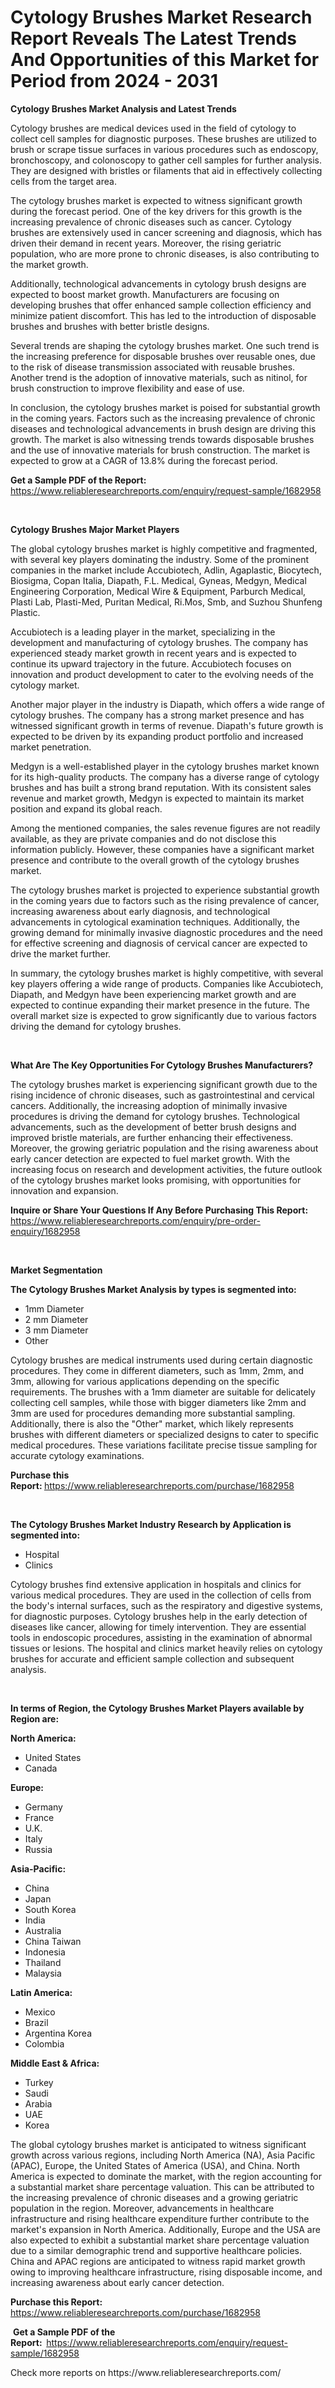 <p><h1>Cytology Brushes Market Research Report Reveals The Latest Trends And Opportunities of this Market for Period from 2024 - 2031</h1></p><p><strong>Cytology Brushes Market Analysis and Latest Trends</strong></p>
<p><p>Cytology brushes are medical devices used in the field of cytology to collect cell samples for diagnostic purposes. These brushes are utilized to brush or scrape tissue surfaces in various procedures such as endoscopy, bronchoscopy, and colonoscopy to gather cell samples for further analysis. They are designed with bristles or filaments that aid in effectively collecting cells from the target area.</p><p>The cytology brushes market is expected to witness significant growth during the forecast period. One of the key drivers for this growth is the increasing prevalence of chronic diseases such as cancer. Cytology brushes are extensively used in cancer screening and diagnosis, which has driven their demand in recent years. Moreover, the rising geriatric population, who are more prone to chronic diseases, is also contributing to the market growth.</p><p>Additionally, technological advancements in cytology brush designs are expected to boost market growth. Manufacturers are focusing on developing brushes that offer enhanced sample collection efficiency and minimize patient discomfort. This has led to the introduction of disposable brushes and brushes with better bristle designs.</p><p>Several trends are shaping the cytology brushes market. One such trend is the increasing preference for disposable brushes over reusable ones, due to the risk of disease transmission associated with reusable brushes. Another trend is the adoption of innovative materials, such as nitinol, for brush construction to improve flexibility and ease of use.</p><p>In conclusion, the cytology brushes market is poised for substantial growth in the coming years. Factors such as the increasing prevalence of chronic diseases and technological advancements in brush design are driving this growth. The market is also witnessing trends towards disposable brushes and the use of innovative materials for brush construction. The market is expected to grow at a CAGR of 13.8% during the forecast period.</p></p>
<p><strong>Get a Sample PDF of the Report:&nbsp;</strong> <a href="https://www.reliableresearchreports.com/enquiry/request-sample/1682958">https://www.reliableresearchreports.com/enquiry/request-sample/1682958</a></p>
<p>&nbsp;</p>
<p><strong>Cytology Brushes Major Market Players</strong></p>
<p><p>The global cytology brushes market is highly competitive and fragmented, with several key players dominating the industry. Some of the prominent companies in the market include Accubiotech, Adlin, Agaplastic, Biocytech, Biosigma, Copan Italia, Diapath, F.L. Medical, Gyneas, Medgyn, Medical Engineering Corporation, Medical Wire & Equipment, Parburch Medical, Plasti Lab, Plasti-Med, Puritan Medical, Ri.Mos, Smb, and Suzhou Shunfeng Plastic.</p><p>Accubiotech is a leading player in the market, specializing in the development and manufacturing of cytology brushes. The company has experienced steady market growth in recent years and is expected to continue its upward trajectory in the future. Accubiotech focuses on innovation and product development to cater to the evolving needs of the cytology market.</p><p>Another major player in the industry is Diapath, which offers a wide range of cytology brushes. The company has a strong market presence and has witnessed significant growth in terms of revenue. Diapath's future growth is expected to be driven by its expanding product portfolio and increased market penetration.</p><p>Medgyn is a well-established player in the cytology brushes market known for its high-quality products. The company has a diverse range of cytology brushes and has built a strong brand reputation. With its consistent sales revenue and market growth, Medgyn is expected to maintain its market position and expand its global reach.</p><p>Among the mentioned companies, the sales revenue figures are not readily available, as they are private companies and do not disclose this information publicly. However, these companies have a significant market presence and contribute to the overall growth of the cytology brushes market.</p><p>The cytology brushes market is projected to experience substantial growth in the coming years due to factors such as the rising prevalence of cancer, increasing awareness about early diagnosis, and technological advancements in cytological examination techniques. Additionally, the growing demand for minimally invasive diagnostic procedures and the need for effective screening and diagnosis of cervical cancer are expected to drive the market further.</p><p>In summary, the cytology brushes market is highly competitive, with several key players offering a wide range of products. Companies like Accubiotech, Diapath, and Medgyn have been experiencing market growth and are expected to continue expanding their market presence in the future. The overall market size is expected to grow significantly due to various factors driving the demand for cytology brushes.</p></p>
<p>&nbsp;</p>
<p><strong>What Are The Key Opportunities For Cytology Brushes Manufacturers?</strong></p>
<p><p>The cytology brushes market is experiencing significant growth due to the rising incidence of chronic diseases, such as gastrointestinal and cervical cancers. Additionally, the increasing adoption of minimally invasive procedures is driving the demand for cytology brushes. Technological advancements, such as the development of better brush designs and improved bristle materials, are further enhancing their effectiveness. Moreover, the growing geriatric population and the rising awareness about early cancer detection are expected to fuel market growth. With the increasing focus on research and development activities, the future outlook of the cytology brushes market looks promising, with opportunities for innovation and expansion.</p></p>
<p><strong>Inquire or Share Your Questions If Any Before Purchasing This Report:</strong> <a href="https://www.reliableresearchreports.com/enquiry/pre-order-enquiry/1682958">https://www.reliableresearchreports.com/enquiry/pre-order-enquiry/1682958</a></p>
<p>&nbsp;</p>
<p><strong>Market Segmentation</strong></p>
<p><strong>The Cytology Brushes Market Analysis by types is segmented into:</strong></p>
<p><ul><li>1mm Diameter</li><li>2 mm Diameter</li><li>3 mm Diameter</li><li>Other</li></ul></p>
<p><p>Cytology brushes are medical instruments used during certain diagnostic procedures. They come in different diameters, such as 1mm, 2mm, and 3mm, allowing for various applications depending on the specific requirements. The brushes with a 1mm diameter are suitable for delicately collecting cell samples, while those with bigger diameters like 2mm and 3mm are used for procedures demanding more substantial sampling. Additionally, there is also the "Other" market, which likely represents brushes with different diameters or specialized designs to cater to specific medical procedures. These variations facilitate precise tissue sampling for accurate cytology examinations.</p></p>
<p><strong>Purchase this Report:&nbsp;</strong><a href="https://www.reliableresearchreports.com/purchase/1682958">https://www.reliableresearchreports.com/purchase/1682958</a></p>
<p>&nbsp;</p>
<p><strong>The Cytology Brushes Market Industry Research by Application is segmented into:</strong></p>
<p><ul><li>Hospital</li><li>Clinics</li></ul></p>
<p><p>Cytology brushes find extensive application in hospitals and clinics for various medical procedures. They are used in the collection of cells from the body's internal surfaces, such as the respiratory and digestive systems, for diagnostic purposes. Cytology brushes help in the early detection of diseases like cancer, allowing for timely intervention. They are essential tools in endoscopic procedures, assisting in the examination of abnormal tissues or lesions. The hospital and clinics market heavily relies on cytology brushes for accurate and efficient sample collection and subsequent analysis.</p></p>
<p>&nbsp;</p>
<p><strong>In terms of Region, the Cytology Brushes Market Players available by Region are:</strong></p>
<p>
    <p> <strong> North America: </strong>
        <ul>
            <li>United States</li>
            <li>Canada</li>
        </ul>
        </p> 
    <p> <strong> Europe: </strong>
        <ul>
            <li>Germany</li>
            <li>France</li>
            <li>U.K.</li>
            <li>Italy</li>
            <li>Russia</li>
        </ul>
        </p> 
    <p> <strong> Asia-Pacific: </strong>
        <ul>
            <li>China</li>
            <li>Japan</li>
            <li>South Korea</li>
            <li>India</li>
            <li>Australia</li>
            <li>China Taiwan</li>
            <li>Indonesia</li>
            <li>Thailand</li>
            <li>Malaysia</li>
        </ul>
        </p> 
    <p> <strong> Latin America: </strong>
        <ul>
            <li>Mexico</li>
            <li>Brazil</li>
            <li>Argentina Korea</li>
            <li>Colombia</li>
        </ul>
        </p> 
    <p> <strong> Middle East & Africa: </strong>
        <ul>
            <li>Turkey</li>
            <li>Saudi</li>
            <li>Arabia</li>
            <li>UAE</li>
            <li>Korea</li>
        </ul>
    </p>
    </p>
<p><p>The global cytology brushes market is anticipated to witness significant growth across various regions, including North America (NA), Asia Pacific (APAC), Europe, the United States of America (USA), and China. North America is expected to dominate the market, with the region accounting for a substantial market share percentage valuation. This can be attributed to the increasing prevalence of chronic diseases and a growing geriatric population in the region. Moreover, advancements in healthcare infrastructure and rising healthcare expenditure further contribute to the market's expansion in North America. Additionally, Europe and the USA are also expected to exhibit a substantial market share percentage valuation due to a similar demographic trend and supportive healthcare policies. China and APAC regions are anticipated to witness rapid market growth owing to improving healthcare infrastructure, rising disposable income, and increasing awareness about early cancer detection.</p></p>
<p><strong>Purchase this Report: </strong><a href="https://www.reliableresearchreports.com/purchase/1682958">https://www.reliableresearchreports.com/purchase/1682958</a></p>
<p>&nbsp;<strong>Get a Sample PDF of the Report:&nbsp;&nbsp;</strong><a href="https://www.reliableresearchreports.com/enquiry/request-sample/1682958">https://www.reliableresearchreports.com/enquiry/request-sample/1682958</a></p>
<p><strong></strong></p>
<p>Check more reports on https://www.reliableresearchreports.com/</p>